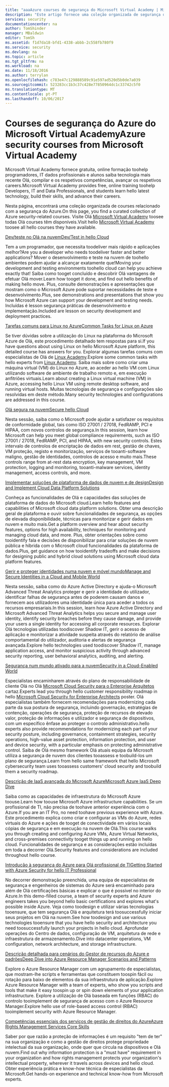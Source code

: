 ```yaml
---
title: "aaaAzure courses de segurança do Microsoft Virtual Academy | Microsoft Docs"
description: "Este artigo fornece uma coleção organizada de segurança do Azure relacionados com courses do Microsoft Virtual Academy.  Microsoft Virtual Academy fornece gratuita, online formação toohelp programadores, IT dados profissionais e alunos saiba tecnologia mais recente Olá, compilar e os respetivos competências, avançar os respetivos careers."
services: security
documentationcenter: na
author: TomShinder
manager: MBaldwin
editor: TomSh
ms.assetid: f1d7da18-bfd1-4338-abbb-2c558fb780f9
ms.service: security
ms.devlang: na
ms.topic: article
ms.tgt_pltfrm: na
ms.workload: na
ms.date: 11/18/2016
ms.author: terrylan
ms.openlocfilehash: c783e47c129888589c91e597ad520d5b0de7a039
ms.sourcegitcommit: 523283cc1b3c37c428e77850964dc1c33742c5f0
ms.translationtype: MT
ms.contentlocale: pt-PT
ms.lasthandoff: 10/06/2017
---
```

# <a name="azure-security-courses-from-microsoft-virtual-academy"></a><span data-ttu-id="21eee-104">Courses de segurança do Azure do Microsoft Virtual Academy</span><span class="sxs-lookup"><span data-stu-id="21eee-104">Azure security courses from Microsoft Virtual Academy</span></span>
<span data-ttu-id="21eee-105">Microsoft Virtual Academy fornece gratuita, online formação toohelp programadores, IT dados profissionais e alunos saiba tecnologia mais recente Olá, compilar e os respetivos competências, avançar os respetivos careers.</span><span class="sxs-lookup"><span data-stu-id="21eee-105">Microsoft Virtual Academy provides free, online training toohelp Developers, IT and Data Professionals, and students learn hello latest technology, build their skills, and advance their careers.</span></span>

<span data-ttu-id="21eee-106">Nesta página, encontrará uma coleção organizada de courses relacionado com a segurança do Azure.</span><span class="sxs-lookup"><span data-stu-id="21eee-106">On this page, you find a curated collection of Azure security-related courses.</span></span> <span data-ttu-id="21eee-107">Visite Olá [Microsoft Virtual Academy](https://mva.microsoft.com/) toosee todas Olá courses têm disponíveis.</span><span class="sxs-lookup"><span data-stu-id="21eee-107">Visit hello [Microsoft Virtual Academy](https://mva.microsoft.com/) toosee all hello courses they have available.</span></span>

[<span data-ttu-id="21eee-108">Dev/teste no Olá na nuvem</span><span class="sxs-lookup"><span data-stu-id="21eee-108">Dev/Test in hello Cloud</span></span>](https://mva.microsoft.com/en-us/training-courses/devtest-in-the-cloud-16274?l=9aAijd7LC_2005190311)

<span data-ttu-id="21eee-109">Tem a um programador, que necessita toodeliver mais rápido e aplicações melhor?</span><span class="sxs-lookup"><span data-stu-id="21eee-109">Are you a developer who needs toodeliver faster and better applications?</span></span> <span data-ttu-id="21eee-110">Mover o desenvolvimento e teste na nuvem de toohello ambientes podem ajudar a alcançar exatamente que!</span><span class="sxs-lookup"><span data-stu-id="21eee-110">Moving your development and testing environments toohello cloud can help you achieve exactly that!</span></span> <span data-ttu-id="21eee-111">Saiba como tooget concluído e descobrir Olá vantagens de efetuar Olá mover.</span><span class="sxs-lookup"><span data-stu-id="21eee-111">Learn how tooget it done, and find out hello benefits of making hello move.</span></span> <span data-ttu-id="21eee-112">Plus, consulte demonstrações e apresentações que mostram como o Microsoft Azure pode suportar necessidades de teste e desenvolvimento.</span><span class="sxs-lookup"><span data-stu-id="21eee-112">Plus, see demonstrations and presentations that show you how Microsoft Azure can support your development and testing needs.</span></span> <span data-ttu-id="21eee-113">Incluídas é lesson segurança práticas de desenvolvimento e implementação.</span><span class="sxs-lookup"><span data-stu-id="21eee-113">Included are lesson on security development and deployment practices.</span></span>

[<span data-ttu-id="21eee-114">Tarefas comuns para Linux no Azure</span><span class="sxs-lookup"><span data-stu-id="21eee-114">Common Tasks for Linux on Azure</span></span>](https://mva.microsoft.com/en-us/training-courses/common-tasks-for-linux-on-azure-16191?l=J0Hvb7qJC_1204668937)

<span data-ttu-id="21eee-115">Se tiver dúvidas sobre a utilização do Linux na plataforma do Microsoft Azure de Olá, este procedimento detalhado tem respostas para si.</span><span class="sxs-lookup"><span data-stu-id="21eee-115">If you have questions about using Linux on hello Microsoft Azure platform, this detailed course has answers for you.</span></span> <span data-ttu-id="21eee-116">Explorar algumas tarefas comuns com especialistas de Olá de [Linux Academy](https://linuxacademy.com/).</span><span class="sxs-lookup"><span data-stu-id="21eee-116">Explore some common tasks with hello experts from [Linux Academy](https://linuxacademy.com/).</span></span> <span data-ttu-id="21eee-117">Saiba mais sobre como criar uma máquina virtual (VM) do Linux no Azure, ao aceder ao hello VM com Linux utilizando software de ambiente de trabalho remoto e, em execução anfitriões virtuais.</span><span class="sxs-lookup"><span data-stu-id="21eee-117">Learn about creating a Linux virtual machine (VM) in Azure, accessing hello Linux VM using remote desktop software, and running virtual hosts.</span></span> <span data-ttu-id="21eee-118">Muitas tecnologias de segurança e configurações são resolvidas em deste método.</span><span class="sxs-lookup"><span data-stu-id="21eee-118">Many security technologies and configurations are addressed in this course.</span></span>

[<span data-ttu-id="21eee-119">Olá segura na nuvem</span><span class="sxs-lookup"><span data-stu-id="21eee-119">Secure hello Cloud</span></span>](https://mva.microsoft.com/en-us/training-courses/secure-the-cloud-14037?l=lQIkkst0B_5300115881)

<span data-ttu-id="21eee-120">Nesta sessão, saiba como o Microsoft pode ajudar a satisfazer os requisitos de conformidade global, tais como ISO 27001 / 27018, FedRAMP, PCI e HIPAA, com novos controlos de segurança.</span><span class="sxs-lookup"><span data-stu-id="21eee-120">In this session, learn how Microsoft can help you meet global compliance requirements, such as ISO 27001 / 27018, FedRAMP, PCI, and HIPAA, with new security controls.</span></span> <span data-ttu-id="21eee-121">Estes intervalo de controlos de encriptação de dados em rest, gestão de chaves, VM proteção, registo e monitorização, serviços de tooanti-software maligno, gestão de identidades, controlos de acesso e muito mais.</span><span class="sxs-lookup"><span data-stu-id="21eee-121">These controls range from at-rest data encryption, key management, VM protection, logging and monitoring, tooanti-malware services, identity management, access controls, and more.</span></span>

[<span data-ttu-id="21eee-122">Implementar soluções de plataforma de dados de nuvem e de design</span><span class="sxs-lookup"><span data-stu-id="21eee-122">Design and Implement Cloud Data Platform Solutions</span></span>](https://mva.microsoft.com/en-us/training-courses/design-and-implement-cloud-data-platform-solutions-15711?l=jbCdW0j1B_3005244527)

<span data-ttu-id="21eee-123">Conheça as funcionalidades de Olá e capacidades das soluções de plataforma de dados do Microsoft cloud.</span><span class="sxs-lookup"><span data-stu-id="21eee-123">Learn hello features and capabilities of Microsoft cloud data platform solutions.</span></span> <span data-ttu-id="21eee-124">Obter uma descrição geral de plataforma e ouvir sobre funcionalidades de segurança, as opções de elevada disponibilidade, técnicas para monitorizar e gerir dados em nuvem e muito mais.</span><span class="sxs-lookup"><span data-stu-id="21eee-124">Get a platform overview and hear about security features, options for high availability, techniques for monitoring and managing cloud data, and more.</span></span> <span data-ttu-id="21eee-125">Plus, obter orientações sobre como tooidentify fala e decisões de disponibilizar para criar soluções de nuvem pública e híbrida com o Microsoft cloud funcionalidades da plataforma de dados.</span><span class="sxs-lookup"><span data-stu-id="21eee-125">Plus, get guidance on how tooidentify tradeoffs and make decisions for designing public and hybrid cloud solutions using Microsoft cloud data platform features.</span></span>

[<span data-ttu-id="21eee-126">Gerir e proteger identidades numa nuvem e móvel mundo</span><span class="sxs-lookup"><span data-stu-id="21eee-126">Manage and Secure Identities in a Cloud and Mobile World</span></span>](https://mva.microsoft.com/en-us/training-courses/manage-and-secure-identities-in-a-cloud-and-mobile-world-14013?l=GIJ2GcvrB_405192797)

<span data-ttu-id="21eee-127">Nesta sessão, saiba como do Azure Active Directory e ajuda-o Microsoft Advanced Threat Analytics proteger e gerir a identidade do utilizador, identificar falhas de segurança antes de poderem causam danos e fornecem aos utilizadores uma identidade única para aceder a todos os recursos empresariais.</span><span class="sxs-lookup"><span data-stu-id="21eee-127">In this session, learn how Azure Active Directory and Microsoft Advanced Threat Analytics helps you secure and manage user identity, identify security breaches before they cause damage, and provide your users a single identity for accessing all corporate resources.</span></span> <span data-ttu-id="21eee-128">Explorar Olá tecnologias utilizadas toodiscover Shadow IT, gerir o acesso de aplicação e monitorizar a atividade suspeita através do relatório de análise comportamental do utilizador, auditoria e alertas de segurança avançada.</span><span class="sxs-lookup"><span data-stu-id="21eee-128">Explore hello technologies used toodiscover Shadow IT, manage application access, and monitor suspicious activity through advanced security reporting, user behavioral analytics, auditing, and alerting.</span></span>

[<span data-ttu-id="21eee-129">Segurança num mundo ativado para a nuvem</span><span class="sxs-lookup"><span data-stu-id="21eee-129">Security in a Cloud-Enabled World</span></span>](https://mva.microsoft.com/en-us/training-courses/security-in-a-cloudenabled-world-12725?l=CfLHobAcB_3904300474)

<span data-ttu-id="21eee-130">Especialistas encaminharem através do plano de responsabilidade de cliente Olá no Olá [Microsoft Cloud Security para o Enterprise Arquitetos](http://www.microsoft.com/download/48121) cartaz.</span><span class="sxs-lookup"><span data-stu-id="21eee-130">Experts lead you through hello customer responsibility roadmap in hello [Microsoft Cloud Security for Enterprise Architects](http://www.microsoft.com/download/48121) poster.</span></span> <span data-ttu-id="21eee-131">Olá especialistas também fornecem recomendações para modernizing cada parte da sua postura de segurança, incluindo governação, estratégias de contenção, operações de segurança, proteção de recursos de elevado valor, proteção de informações e utilizador e segurança de dispositivos, com um específico ênfase ao proteger o controlo administrativo.</span><span class="sxs-lookup"><span data-stu-id="21eee-131">hello experts also provide recommendations for modernizing each part of your security posture, including governance, containment strategies, security operations, high-value asset protection, information protection, and user and device security, with a particular emphasis on protecting administrative control.</span></span> <span data-ttu-id="21eee-132">Saiba de Olá mesmo framework Olá atuais equipa da Microsoft utiliza a segurança de nuvem dos clientes tooassess e toobuild-los um plano de segurança.</span><span class="sxs-lookup"><span data-stu-id="21eee-132">Learn from hello same framework that hello Microsoft cybersecurity team uses tooassess customers' cloud security and toobuild them a security roadmap.</span></span>

[<span data-ttu-id="21eee-133">Descrição de IaaS avançada do Microsoft Azure</span><span class="sxs-lookup"><span data-stu-id="21eee-133">Microsoft Azure IaaS Deep Dive</span></span>](https://mva.microsoft.com/en-us/training-courses/microsoft-azure-iaas-deep-dive-14339?l=PtppYVQgB_8300115888)

<span data-ttu-id="21eee-134">Saiba como as capacidades de infraestrutura do Microsoft Azure toouse.</span><span class="sxs-lookup"><span data-stu-id="21eee-134">Learn how toouse Microsoft Azure infrastructure capabilities.</span></span> <span data-ttu-id="21eee-135">Se um profissional de TI, não precisa de toohave anterior experiência com o Azure.</span><span class="sxs-lookup"><span data-stu-id="21eee-135">If you are an IT Pro, no need toohave previous experience with Azure.</span></span> <span data-ttu-id="21eee-136">Este procedimento explica como criar e configurar as VMs do Azure, redes virtuais do Azure e ações de tooget de conectividade em vários locais cópias de segurança e em execução na nuvem de Olá.</span><span class="sxs-lookup"><span data-stu-id="21eee-136">This course walks you through creating and configuring Azure VMs, Azure Virtual Networks, and cross-premises connectivity tooget things up and running on hello cloud.</span></span> <span data-ttu-id="21eee-137">Funcionalidades de segurança e as considerações estão incluídas em toda a decorrer Olá.</span><span class="sxs-lookup"><span data-stu-id="21eee-137">Security features and considerations are included throughout hello course.</span></span>

[<span data-ttu-id="21eee-138">Introdução à segurança do Azure para Olá profissional de TI</span><span class="sxs-lookup"><span data-stu-id="21eee-138">Getting Started with Azure Security for hello IT Professional</span></span>](https://mva.microsoft.com/training-courses/getting-started-with-azure-security-for-the-it-professional-11165?l=HfHzCXSAB_7404300474)

<span data-ttu-id="21eee-139">No decorrer demonstração preenchida, uma equipa de especialistas de segurança e engenheiros de sistemas do Azure será encaminhado para além de Olá certificações básicas e explicar o que é possível no interior do Azure.</span><span class="sxs-lookup"><span data-stu-id="21eee-139">In this demo-filled course, a team of security experts and Azure engineers takes you beyond hello basic certifications and explores what's possible inside Azure.</span></span> <span data-ttu-id="21eee-140">Veja como toodesign e utilizar várias tecnologias tooensure, que tem segurança Olá e arquitetura terá toosuccessfully iniciar seus projetos em Olá na nuvem.</span><span class="sxs-lookup"><span data-stu-id="21eee-140">See how toodesign and use various technologies tooensure that you have hello security and architecture you need toosuccessfully launch your projects in hello cloud.</span></span> <span data-ttu-id="21eee-141">Aprofundar operações do Centro de dados, configuração de VM, arquitetura de rede e infraestrutura de armazenamento.</span><span class="sxs-lookup"><span data-stu-id="21eee-141">Dive into datacenter operations, VM configuration, network architecture, and storage infrastructure.</span></span>

[<span data-ttu-id="21eee-142">Descrição detalhada para cenários do Gestor de recursos do Azure e padrões</span><span class="sxs-lookup"><span data-stu-id="21eee-142">Deep Dive into Azure Resource Manager Scenarios and Patterns</span></span>](https://mva.microsoft.com/en-us/training-courses/deep-dive-into-azure-resource-manager-scenarios-and-patterns-13793?l=i1m06ZJYB_7001937557)

<span data-ttu-id="21eee-143">Explore o Azure Resource Manager com um agrupamento de especialistas, que mostram-lhe scripts e ferramentas que constituem toospin fácil ou rotação para baixo de elementos da sua infraestrutura de aplicação.</span><span class="sxs-lookup"><span data-stu-id="21eee-143">Explore Azure Resource Manager with a team of experts, who show you scripts and tools that make it easy toospin up or spin down elements of your application infrastructure.</span></span> <span data-ttu-id="21eee-144">Explore a utilização de Olá baseada em funções (RBAC) do controlo tooimplement de segurança de acesso com o Azure Resource Manager.</span><span class="sxs-lookup"><span data-stu-id="21eee-144">Explore hello use of role-based access control (RBAC) tooimplement security with Azure Resource Manager.</span></span>

[<span data-ttu-id="21eee-145">Competências essenciais dos serviços de gestão de direitos do Azure</span><span class="sxs-lookup"><span data-stu-id="21eee-145">Azure Rights Management Services Core Skills</span></span>](https://mva.microsoft.com/en-us/training-courses/azure-rights-management-services-core-skills-10500?l=QLoxMwuCB_1805094681)

<span data-ttu-id="21eee-146">Saber por que razão a proteção de informações é um requisito "tem de ter" na sua organização e como a gestão de direitos protege propriedade intelectual da sua organização, onde quer que circula na dispositivos e Olá nuvem.</span><span class="sxs-lookup"><span data-stu-id="21eee-146">Find out why information protection is a "must have" requirement in your organization and how rights management protects your organization's intellectual property, wherever it travels across devices and hello cloud.</span></span> <span data-ttu-id="21eee-147">Obter experiência prática e know-how técnica de especialistas da Microsoft.</span><span class="sxs-lookup"><span data-stu-id="21eee-147">Get hands-on experience and technical know-how from Microsoft experts.</span></span>
